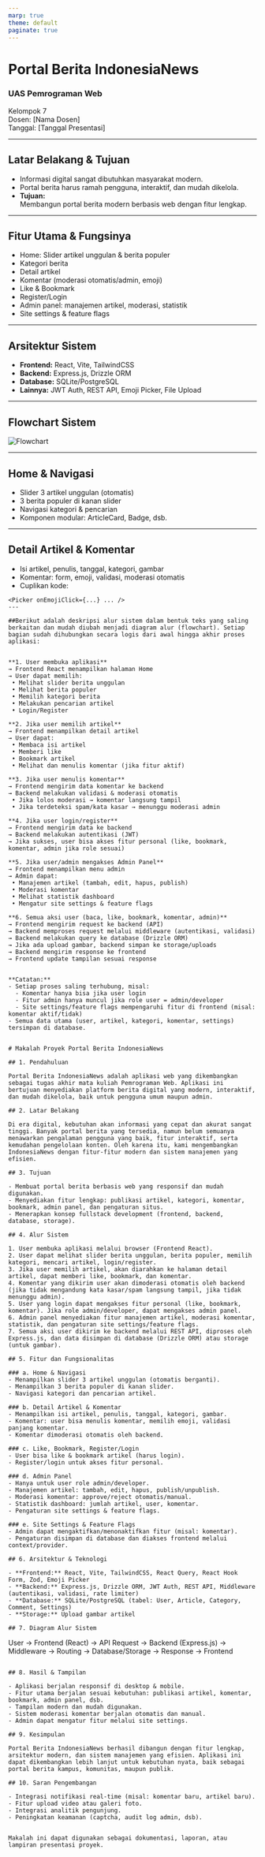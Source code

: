 ```yaml
---
marp: true
theme: default
paginate: true
---
```


# Portal Berita IndonesiaNews
### UAS Pemrograman Web  
Kelompok 7  
Dosen: [Nama Dosen]  
Tanggal: [Tanggal Presentasi]

---

## Latar Belakang & Tujuan

- Informasi digital sangat dibutuhkan masyarakat modern.
- Portal berita harus ramah pengguna, interaktif, dan mudah dikelola.
- **Tujuan:**  
  Membangun portal berita modern berbasis web dengan fitur lengkap.

---

## Fitur Utama & Fungsinya

- Home: Slider artikel unggulan & berita populer
- Kategori berita
- Detail artikel
- Komentar (moderasi otomatis/admin, emoji)
- Like & Bookmark
- Register/Login
- Admin panel: manajemen artikel, moderasi, statistik
- Site settings & feature flags

---

## Arsitektur Sistem

- **Frontend:** React, Vite, TailwindCSS
- **Backend:** Express.js, Drizzle ORM
- **Database:** SQLite/PostgreSQL
- **Lainnya:** JWT Auth, REST API, Emoji Picker, File Upload

---

## Flowchart Sistem

![Flowchart](flowchart.png)
<!-- Gambar flowchart, bisa digambar di draw.io lalu di-insert di sini -->

---

## Home & Navigasi

- Slider 3 artikel unggulan (otomatis)
- 3 berita populer di kanan slider
- Navigasi kategori & pencarian
- Komponen modular: ArticleCard, Badge, dsb.

---

## Detail Artikel & Komentar

- Isi artikel, penulis, tanggal, kategori, gambar
- Komentar: form, emoji, validasi, moderasi otomatis
- Cuplikan kode:
```tsx
<Picker onEmojiClick={...} ... />
---

##Berikut adalah deskripsi alur sistem dalam bentuk teks yang saling berkaitan dan mudah diubah menjadi diagram alur (flowchart). Setiap bagian sudah dihubungkan secara logis dari awal hingga akhir proses aplikasi:


**1. User membuka aplikasi**  
→ Frontend React menampilkan halaman Home  
→ User dapat memilih:  
 • Melihat slider berita unggulan  
 • Melihat berita populer  
 • Memilih kategori berita  
 • Melakukan pencarian artikel  
 • Login/Register

**2. Jika user memilih artikel**  
→ Frontend menampilkan detail artikel  
→ User dapat:  
 • Membaca isi artikel  
 • Memberi like  
 • Bookmark artikel  
 • Melihat dan menulis komentar (jika fitur aktif)

**3. Jika user menulis komentar**  
→ Frontend mengirim data komentar ke backend  
→ Backend melakukan validasi & moderasi otomatis  
 • Jika lolos moderasi → komentar langsung tampil  
 • Jika terdeteksi spam/kata kasar → menunggu moderasi admin

**4. Jika user login/register**  
→ Frontend mengirim data ke backend  
→ Backend melakukan autentikasi (JWT)  
→ Jika sukses, user bisa akses fitur personal (like, bookmark, komentar, admin jika role sesuai)

**5. Jika user/admin mengakses Admin Panel**  
→ Frontend menampilkan menu admin  
→ Admin dapat:  
 • Manajemen artikel (tambah, edit, hapus, publish)  
 • Moderasi komentar  
 • Melihat statistik dashboard  
 • Mengatur site settings & feature flags

**6. Semua aksi user (baca, like, bookmark, komentar, admin)**  
→ Frontend mengirim request ke backend (API)  
→ Backend memproses request melalui middleware (autentikasi, validasi)  
→ Backend melakukan query ke database (Drizzle ORM)  
→ Jika ada upload gambar, backend simpan ke storage/uploads  
→ Backend mengirim response ke frontend  
→ Frontend update tampilan sesuai response


**Catatan:**
- Setiap proses saling terhubung, misal:  
  - Komentar hanya bisa jika user login  
  - Fitur admin hanya muncul jika role user = admin/developer  
  - Site settings/feature flags mempengaruhi fitur di frontend (misal: komentar aktif/tidak)
- Semua data utama (user, artikel, kategori, komentar, settings) tersimpan di database.


# Makalah Proyek Portal Berita IndonesiaNews

## 1. Pendahuluan

Portal Berita IndonesiaNews adalah aplikasi web yang dikembangkan sebagai tugas akhir mata kuliah Pemrograman Web. Aplikasi ini bertujuan menyediakan platform berita digital yang modern, interaktif, dan mudah dikelola, baik untuk pengguna umum maupun admin.

## 2. Latar Belakang

Di era digital, kebutuhan akan informasi yang cepat dan akurat sangat tinggi. Banyak portal berita yang tersedia, namun belum semuanya menawarkan pengalaman pengguna yang baik, fitur interaktif, serta kemudahan pengelolaan konten. Oleh karena itu, kami mengembangkan IndonesiaNews dengan fitur-fitur modern dan sistem manajemen yang efisien.

## 3. Tujuan

- Membuat portal berita berbasis web yang responsif dan mudah digunakan.
- Menyediakan fitur lengkap: publikasi artikel, kategori, komentar, bookmark, admin panel, dan pengaturan situs.
- Menerapkan konsep fullstack development (frontend, backend, database, storage).

## 4. Alur Sistem

1. User membuka aplikasi melalui browser (Frontend React).
2. User dapat melihat slider berita unggulan, berita populer, memilih kategori, mencari artikel, login/register.
3. Jika user memilih artikel, akan diarahkan ke halaman detail artikel, dapat memberi like, bookmark, dan komentar.
4. Komentar yang dikirim user akan dimoderasi otomatis oleh backend (jika tidak mengandung kata kasar/spam langsung tampil, jika tidak menunggu admin).
5. User yang login dapat mengakses fitur personal (like, bookmark, komentar). Jika role admin/developer, dapat mengakses admin panel.
6. Admin panel menyediakan fitur manajemen artikel, moderasi komentar, statistik, dan pengaturan site settings/feature flags.
7. Semua aksi user dikirim ke backend melalui REST API, diproses oleh Express.js, dan data disimpan di database (Drizzle ORM) atau storage (untuk gambar).

## 5. Fitur dan Fungsionalitas

### a. Home & Navigasi
- Menampilkan slider 3 artikel unggulan (otomatis berganti).
- Menampilkan 3 berita populer di kanan slider.
- Navigasi kategori dan pencarian artikel.

### b. Detail Artikel & Komentar
- Menampilkan isi artikel, penulis, tanggal, kategori, gambar.
- Komentar: user bisa menulis komentar, memilih emoji, validasi panjang komentar.
- Komentar dimoderasi otomatis oleh backend.

### c. Like, Bookmark, Register/Login
- User bisa like & bookmark artikel (harus login).
- Register/login untuk akses fitur personal.

### d. Admin Panel
- Hanya untuk user role admin/developer.
- Manajemen artikel: tambah, edit, hapus, publish/unpublish.
- Moderasi komentar: approve/reject otomatis/manual.
- Statistik dashboard: jumlah artikel, user, komentar.
- Pengaturan site settings & feature flags.

### e. Site Settings & Feature Flags
- Admin dapat mengaktifkan/menonaktifkan fitur (misal: komentar).
- Pengaturan disimpan di database dan diakses frontend melalui context/provider.

## 6. Arsitektur & Teknologi

- **Frontend:** React, Vite, TailwindCSS, React Query, React Hook Form, Zod, Emoji Picker
- **Backend:** Express.js, Drizzle ORM, JWT Auth, REST API, Middleware (autentikasi, validasi, rate limiter)
- **Database:** SQLite/PostgreSQL (tabel: User, Article, Category, Comment, Settings)
- **Storage:** Upload gambar artikel

## 7. Diagram Alur Sistem

```
User → Frontend (React) → API Request → Backend (Express.js) → Middleware → Routing → Database/Storage → Response → Frontend
```

## 8. Hasil & Tampilan

- Aplikasi berjalan responsif di desktop & mobile.
- Fitur utama berjalan sesuai kebutuhan: publikasi artikel, komentar, bookmark, admin panel, dsb.
- Tampilan modern dan mudah digunakan.
- Sistem moderasi komentar berjalan otomatis dan manual.
- Admin dapat mengatur fitur melalui site settings.

## 9. Kesimpulan

Portal Berita IndonesiaNews berhasil dibangun dengan fitur lengkap, arsitektur modern, dan sistem manajemen yang efisien. Aplikasi ini dapat dikembangkan lebih lanjut untuk kebutuhan nyata, baik sebagai portal berita kampus, komunitas, maupun publik.

## 10. Saran Pengembangan

- Integrasi notifikasi real-time (misal: komentar baru, artikel baru).
- Fitur upload video atau galeri foto.
- Integrasi analitik pengunjung.
- Peningkatan keamanan (captcha, audit log admin, dsb).


Makalah ini dapat digunakan sebagai dokumentasi, laporan, atau lampiran presentasi proyek.

